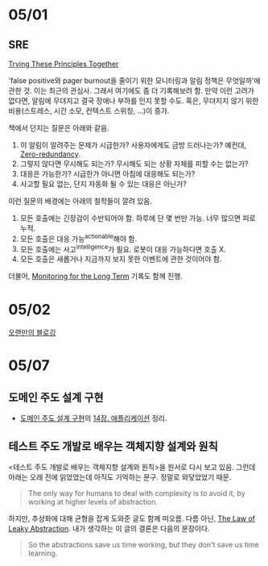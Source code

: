 # 05/01

## SRE

[Trying These Principles Together](https://github.com/codehumane/what-i-learned/tree/master/sre#trying-these-principles-together)

'false positive와 pager burnout을 줄이기 위한 모니터링과 알림 정책은 무엇일까'에 관한 것. 이는 최근의 관심사. 그래서 여기에도 좀 더 기록해보려 함. 만약 이런 고려가 없다면, 알림에 무뎌지고 결국 장애나 부하를 인지 못할 수도. 혹은, 무뎌지지 않기 위한 비용(스트레스, 시간 소모, 컨텍스트 스위칭, ...)이 증가.

책에서 던지는 질문은 아래와 같음.

1. 이 알림이 알려주는 문제가 시급한가? 사용자에게도 금방 드러나는가? 예컨대, [Zero-redundancy](https://en.wikipedia.org/wiki/N%2B1_redundancy).
2. 그렇지 않다면 무시해도 되는가? 무시해도 되는 상황 자체를 피할 수는 없는가?
3. 대응은 가능한가? 시급한가 아니면 아침에 대응해도 되는가?
4. 사고할 필요 없는, 단지 자동화 될 수 있는 대응은 아닌가?

이런 질문의 배경에는 아래의 철학들이 깔려 있음.

1. 모든 호출에는 긴장감이 수반되어야 함. 하루에 단 몇 번만 가능. 너무 많으면 피로 누적.
2. 모든 호출은 대응 가능<sup>actionable</sup>해야 함.
3. 모든 호출에는 사고<sup>intelligence</sup>가 필요. 로봇이 대응 가능하다면 호출 X.
4. 모든 호출은 새롭거나 지금까지 보지 못한 이벤트에 관한 것이어야 함.

더불어, [Monitoring for the Long Term](https://github.com/codehumane/what-i-learned/tree/master/sre#monitoring-for-the-long-term) 기록도 함께 진행.

# 05/02

[오랜만의 블로깅](http://codehumane.github.io/2018/04/30/domain-events/)

# 05/07

## 도메인 주도 설계 구현

- [도메인 주도 설계 구현](https://github.com/codehumane/what-i-learned/blob/master/iddd/README.md)의 [14장. 애플리케이션](https://github.com/codehumane/what-i-learned/blob/master/iddd/README.md#14%EC%9E%A5-%EC%95%A0%ED%94%8C%EB%A6%AC%EC%BC%80%EC%9D%B4%EC%85%98) 정리.

## 테스트 주도 개발로 배우는 객체지향 설계와 원칙

<테스트 주도 개발로 배우는 객체지향 설계와 원칙>을 원서로 다시 보고 있음. 그런데 아래는 오래 전에 읽었었는데 아직도 기억하는 문구. 정말로 와닿았었기 때문.

> The only way for humans to deal with complexity is to avoid it, by working at higher levels of abstraction.

하지만, 추상화에 대해 균형을 잡게 도와준 글도 함께 떠오름. 다름 아닌, [The Law of Leaky Abstraction](https://www.joelonsoftware.com/2002/11/11/the-law-of-leaky-abstractions/). 내가 생각하는 이 글의 결론은 다음의 문장이다.

> So the abstractions save us time working, but they don't save us time learning.

